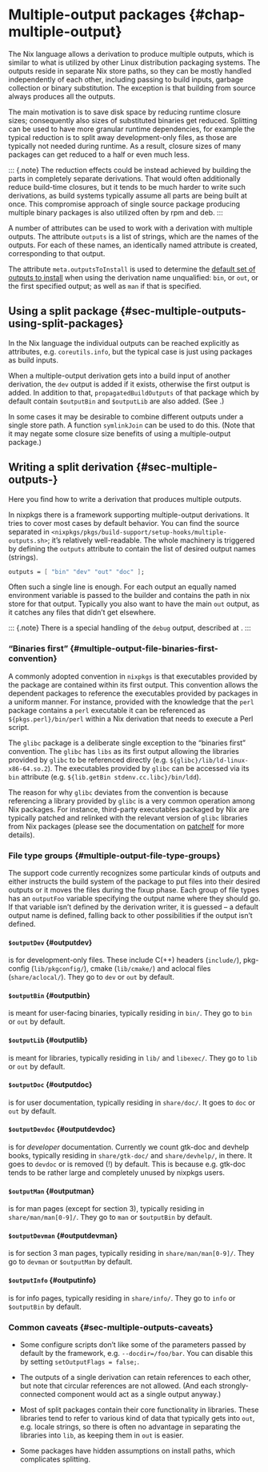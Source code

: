 # Multiple-output packages {#chap-multiple-output}

The Nix language allows a derivation to produce multiple outputs, which is similar to what is utilized by other Linux distribution packaging systems. The outputs reside in separate Nix store paths, so they can be mostly handled independently of each other, including passing to build inputs, garbage collection or binary substitution. The exception is that building from source always produces all the outputs.

The main motivation is to save disk space by reducing runtime closure sizes; consequently also sizes of substituted binaries get reduced. Splitting can be used to have more granular runtime dependencies, for example the typical reduction is to split away development-only files, as those are typically not needed during runtime. As a result, closure sizes of many packages can get reduced to a half or even much less.

::: {.note}
The reduction effects could be instead achieved by building the parts in completely separate derivations. That would often additionally reduce build-time closures, but it tends to be much harder to write such derivations, as build systems typically assume all parts are being built at once. This compromise approach of single source package producing multiple binary packages is also utilized often by rpm and deb.
:::

A number of attributes can be used to work with a derivation with multiple outputs.
The attribute `outputs` is a list of strings, which are the names of the outputs.
For each of these names, an identically named attribute is created, corresponding to that output.

The attribute `meta.outputsToInstall` is used to determine the [default set of outputs to install](https://github.com/NixOS/nixpkgs/blob/08c3198f1c6fd89a09f8f0ea09b425028a34de3e/pkgs/stdenv/generic/check-meta.nix#L411-L426) when using the derivation name unqualified:
`bin`, or `out`, or the first specified output; as well as `man` if that is specified.

## Using a split package {#sec-multiple-outputs-using-split-packages}

In the Nix language the individual outputs can be reached explicitly as attributes, e.g. `coreutils.info`, but the typical case is just using packages as build inputs.

When a multiple-output derivation gets into a build input of another derivation, the `dev` output is added if it exists, otherwise the first output is added. In addition to that, `propagatedBuildOutputs` of that package which by default contain `$outputBin` and `$outputLib` are also added. (See [](#multiple-output-file-type-groups).)

In some cases it may be desirable to combine different outputs under a single store path. A function `symlinkJoin` can be used to do this. (Note that it may negate some closure size benefits of using a multiple-output package.)

## Writing a split derivation {#sec-multiple-outputs-}

Here you find how to write a derivation that produces multiple outputs.

In nixpkgs there is a framework supporting multiple-output derivations. It tries to cover most cases by default behavior. You can find the source separated in `<nixpkgs/pkgs/build-support/setup-hooks/multiple-outputs.sh>`; it’s relatively well-readable. The whole machinery is triggered by defining the `outputs` attribute to contain the list of desired output names (strings).

```nix
outputs = [ "bin" "dev" "out" "doc" ];
```

Often such a single line is enough. For each output an equally named environment variable is passed to the builder and contains the path in nix store for that output. Typically you also want to have the main `out` output, as it catches any files that didn’t get elsewhere.

::: {.note}
There is a special handling of the `debug` output, described at [](#stdenv-separateDebugInfo).
:::

### “Binaries first” {#multiple-output-file-binaries-first-convention}

A commonly adopted convention in `nixpkgs` is that executables provided by the package are contained within its first output. This convention allows the dependent packages to reference the executables provided by packages in a uniform manner. For instance, provided with the knowledge that the `perl` package contains a `perl` executable it can be referenced as `${pkgs.perl}/bin/perl` within a Nix derivation that needs to execute a Perl script.

The `glibc` package is a deliberate single exception to the “binaries first” convention. The `glibc` has `libs` as its first output allowing the libraries provided by `glibc` to be referenced directly (e.g. `${glibc}/lib/ld-linux-x86-64.so.2`). The executables provided by `glibc` can be accessed via its `bin` attribute (e.g. `${lib.getBin stdenv.cc.libc}/bin/ldd`).

The reason for why `glibc` deviates from the convention is because referencing a library provided by `glibc` is a very common operation among Nix packages. For instance, third-party executables packaged by Nix are typically patched and relinked with the relevant version of `glibc` libraries from Nix packages (please see the documentation on [patchelf](https://github.com/NixOS/patchelf) for more details).

### File type groups {#multiple-output-file-type-groups}

The support code currently recognizes some particular kinds of outputs and either instructs the build system of the package to put files into their desired outputs or it moves the files during the fixup phase. Each group of file types has an `outputFoo` variable specifying the output name where they should go. If that variable isn’t defined by the derivation writer, it is guessed – a default output name is defined, falling back to other possibilities if the output isn’t defined.

#### `$outputDev` {#outputdev}

is for development-only files. These include C(++) headers (`include/`), pkg-config (`lib/pkgconfig/`), cmake (`lib/cmake/`) and aclocal files (`share/aclocal/`). They go to `dev` or `out` by default.

#### `$outputBin` {#outputbin}

is meant for user-facing binaries, typically residing in `bin/`. They go to `bin` or `out` by default.

#### `$outputLib` {#outputlib}

is meant for libraries, typically residing in `lib/` and `libexec/`. They go to `lib` or `out` by default.

#### `$outputDoc` {#outputdoc}

is for user documentation, typically residing in `share/doc/`. It goes to `doc` or `out` by default.

#### `$outputDevdoc` {#outputdevdoc}

is for _developer_ documentation. Currently we count gtk-doc and devhelp books, typically residing in `share/gtk-doc/` and `share/devhelp/`, in there. It goes to `devdoc` or is removed (!) by default. This is because e.g. gtk-doc tends to be rather large and completely unused by nixpkgs users.

#### `$outputMan` {#outputman}

is for man pages (except for section 3), typically residing in `share/man/man[0-9]/`. They go to `man` or `$outputBin` by default.

#### `$outputDevman` {#outputdevman}

is for section 3 man pages, typically residing in `share/man/man[0-9]/`. They go to `devman` or `$outputMan` by default.

#### `$outputInfo` {#outputinfo}

is for info pages, typically residing in `share/info/`. They go to `info` or `$outputBin` by default.

### Common caveats {#sec-multiple-outputs-caveats}

- Some configure scripts don’t like some of the parameters passed by default by the framework, e.g. `--docdir=/foo/bar`. You can disable this by setting `setOutputFlags = false;`.

- The outputs of a single derivation can retain references to each other, but note that circular references are not allowed. (And each strongly-connected component would act as a single output anyway.)

- Most of split packages contain their core functionality in libraries. These libraries tend to refer to various kind of data that typically gets into `out`, e.g. locale strings, so there is often no advantage in separating the libraries into `lib`, as keeping them in `out` is easier.

- Some packages have hidden assumptions on install paths, which complicates splitting.
